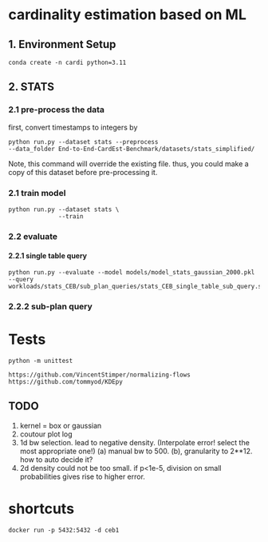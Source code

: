 # cardinality estimation based on ML

## 1. Environment Setup

```
conda create -n cardi python=3.11
```

## 2. STATS

### 2.1 pre-process the data

first, convert timestamps to integers by

```
python run.py --dataset stats --preprocess
--data_folder End-to-End-CardEst-Benchmark/datasets/stats_simplified/
```

Note, this command will override the existing file. thus, you could make a copy of this dataset before pre-processing it.

### 2.1 train model

```
python run.py --dataset stats \
              --train
```

### 2.2 evaluate

#### 2.2.1 single table query

```
python run.py --evaluate --model models/model_stats_gaussian_2000.pkl --query workloads/stats_CEB/sub_plan_queries/stats_CEB_single_table_sub_query.sql
```

### 2.2.2 sub-plan query

# Tests

```
python -m unittest
```

```
https://github.com/VincentStimper/normalizing-flows
https://github.com/tommyod/KDEpy
```

## TODO

1. kernel = box or gaussian
2. coutour plot log
3. 1d bw selection. lead to negative density. (Interpolate error! select the most appropriate one!) (a) manual bw to 500. (b), granularity to 2\*\*12. how to auto decide it?
4. 2d density could not be too small. if p<1e-5, division on small probabilities gives rise to higher error.

# shortcuts

```
docker run -p 5432:5432 -d ceb1
```
